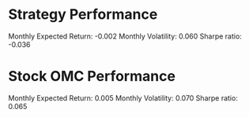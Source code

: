 # Strategy Performance
Monthly Expected Return: -0.002
Monthly Volatility: 0.060
Sharpe ratio: -0.036
# Stock OMC Performance
Monthly Expected Return: 0.005
Monthly Volatility: 0.070
Sharpe ratio: 0.065
